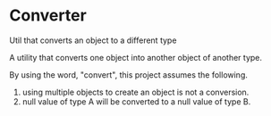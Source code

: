 # Converter
Util that converts an object to a different type

A utility that converts one object into another object of another type.

By using the word, "convert", this project assumes the following.
1. using multiple objects to create an object is not a conversion.
2. null value of type A will be converted to a null value of type B.
